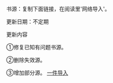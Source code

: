 书源：复制下面链接，在阅读里'网络导入'。 

更新日期：不定期

更新内容

①修复已知有问题书源。

②删除失效源。

③增加部分源。
<a href="yuedu://booksource/importonline?src=https://raw.staticdn.net/PB-pobing/pobing/pb/50.json" rel="nofollow">一件导入</a>
